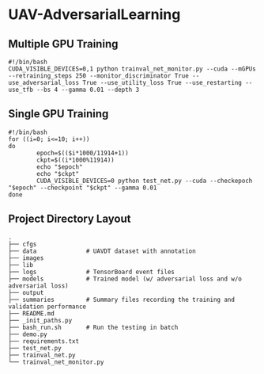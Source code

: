 # UAV-AdversarialLearning
## Multiple GPU Training
```{r, engine='bash', count_lines}
#!/bin/bash
CUDA_VISIBLE_DEVICES=0,1 python trainval_net_monitor.py --cuda --mGPUs --retraining_steps 250 --monitor_discriminator True --use_adversarial_loss True --use_utility_loss True --use_restarting --use_tfb --bs 4 --gamma 0.01 --depth 3 
```
## Single GPU Training
```{r, engine='bash', count_lines}
#!/bin/bash
for ((i=0; i<=10; i++))
do
        epoch=$(($i*1000/11914+1))
        ckpt=$((i*1000%11914))
        echo "$epoch"
        echo "$ckpt"
        CUDA_VISIBLE_DEVICES=0 python test_net.py --cuda --checkepoch "$epoch" --checkpoint "$ckpt" --gamma 0.01
done

```

## Project Directory Layout
```
.
├── cfgs
├── data              # UAVDT dataset with annotation
├── images
├── lib
├── logs              # TensorBoard event files
├── models            # Trained model (w/ adversarial loss and w/o adversarial loss)
├── output
├── summaries         # Summary files recording the training and validation performance
├── README.md
├── _init_paths.py
├── bash_run.sh       # Run the testing in batch
├── demo.py
├── requirements.txt
├── test_net.py
├── trainval_net.py
└── trainval_net_monitor.py
```
